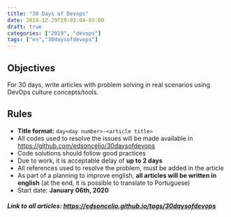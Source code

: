 ```yaml
---
title: "30 Days of Devops"
date: 2019-12-29T19:03:04-03:00
draft: true
categories: ["2019", "devops"]
tags: ["en","30daysofdevops"]
---
```


## Objectives

For 30 days, write articles with problem solving in real scenarios using DevOps culture concepts/tools.

## Rules

* **Title format:** `day<day number>-<article title>`
* All codes used to resolve the issues will be made available in  https://github.com/edsoncelio/30daysofdevops
* Code solutions should follow good practices
* Due to work, it is acceptable delay of **up to 2 days**
* All references used to resolve the problem, must be added in the article
* As part of a planning to improve english, **all articles will be written in english** (at the end, it is possible to translate to Portuguese)
* Start date: **January 06th, 2020**


##### Link to all articles: https://edsoncelio.github.io/tags/30daysofdevops



